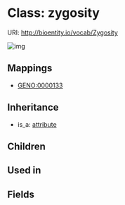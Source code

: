# Class: zygosity




URI: http://bioentity.io/vocab/Zygosity

![img](http://yuml.me/diagram/nofunky/class/\[Attribute]^-\[Zygosity],%20)
## Mappings

 * [GENO:0000133](http://purl.obolibrary.org/obo/GENO_0000133)
## Inheritance

 *  is_a: [attribute](Attribute.md)
## Children

## Used in

## Fields

